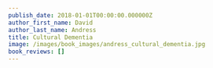 ```yaml
---
publish_date: 2018-01-01T00:00:00.000000Z
author_first_name: David
author_last_name: Andress
title: Cultural Dementia
image: /images/book_images/andress_cultural_dementia.jpg
book_reviews: []
---
```


